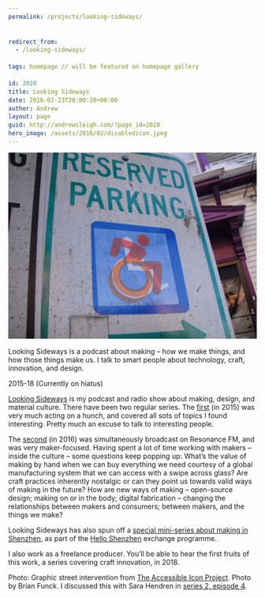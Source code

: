 ```yaml
---
permalink: /projects/looking-sideways/


redirect_from:
  - /looking-sideways/

tags: homepage // will be featured on homepage gallery

id: 2020
title: Looking Sideways
date: 2016-02-23T20:00:28+00:00
author: Andrew
layout: page
guid: http://andrewsleigh.com/?page_id=2020
hero_image: /assets/2016/02/disabledicon.jpeg
---
```

<img class="size-full wp-image-2021" src="/assets/2016/02/disabledicon.jpeg" alt=" Accessible Icon Project"     />

Looking Sideways is a podcast about making – how we make things, and how those things make us. I talk to smart people about technology, craft, innovation, and design.

<span class="label">2015-18 (Currently on hiatus)</span>

<!--more-->


[Looking Sideways](https://lookingsideways.net) is my podcast and radio show about making, design, and material culture. There have been two regular series. The [first](https://lookingsideways.net/category/s01/) (in 2015) was very much acting on a hunch, and covered all sots of topics I found interesting. Pretty much an excuse to talk to interesting people.

The [second](https://lookingsideways.net/category/s02/) (in 2016) was simultaneously broadcast on Resonance FM, and was very maker-focused. Having spent a lot of time working with makers – inside the culture – some questions keep popping up: What’s the value of making by hand when we can buy everything we need courtesy of a global manufacturing system that we can access with a swipe across glass? Are craft practices inherently nostalgic or can they point us towards valid ways of making in the future? How are new ways of making – open-source design; making on or in the body; digital fabrication – changing the relationships between makers and consumers; between makers, and the things we make?

Looking Sideways has also spun off a [special mini-series about making in Shenzhen](https://lookingsideways.net/category/hello-shenzhen/), as part of the [Hello Shenzhen](/projects/hello-shenzhen/) exchange programme.

I also work as a freelance producer. You&#8217;ll be able to hear the first fruits of this work, a series covering craft innovation, in 2018.

Photo: Graphic street intervention from [The Accessible Icon Project](http://accessibleicon.org). Photo by Brian Funck. I discussed this with Sara Hendren in [series 2, episode 4](https://lookingsideways.net/s02e04/).
